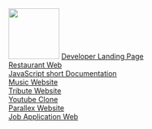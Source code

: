 <img width="100px" height="100px" src="https://cdn-icons-gif.flaticon.com/16678/16678168.gif" >
<a href="https://lambent-pastelito-9275a9.netlify.app/">Developer Landing Page</a> <br />
<a href="https://profound-phoenix-887061.netlify.app/">Restaurant Web</a> <br />
<a href="https://sage-faun-3b3236.netlify.app/">JavaScript short Documentation</a> <br />
<a href="https://melodious-pegasus-768785.netlify.app/">Music Website</a> <br />
<a href="https://graceful-zuccutto-1a152b.netlify.app/">Tribute Website</a> <br />
<a href="https://startling-malasada-332338.netlify.app/">Youtube Clone</a> <br />
<a href="https://thriving-pie-c68360.netlify.app/">Parallex Website</a> <br />
<a href="https://comfy-croquembouche-b124f0.netlify.app/">Job Application Web</a>
